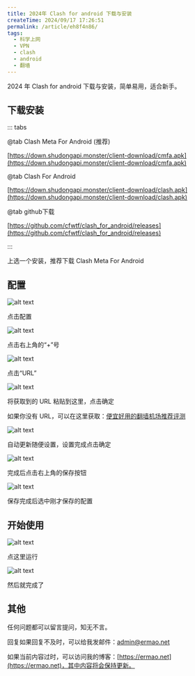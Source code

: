 ```yaml
---
title: 2024年 Clash for android 下载与安装
createTime: 2024/09/17 17:26:51
permalink: /article/eh8f4n86/
tags:
  - 科学上网
  - VPN
  - clash
  - android
  - 翻墙
---
```


2024 年 Clash for android 下载与安装，简单易用，适合新手。

<!-- more -->

## 下载安装

::: tabs

@tab Clash Meta For Android (推荐)

[https://down.shudongapi.monster/client-download/cmfa.apk](https://down.shudongapi.monster/client-download/cmfa.apk)

@tab Clash For Android

[https://down.shudongapi.monster/client-download/clash.apk](https://down.shudongapi.monster/client-download/clash.apk)

@tab github下载

[https://github.com/cfwtf/clash_for_android/releases](https://github.com/cfwtf/clash_for_android/releases)

:::

上选一个安装，推荐下载 Clash Meta For Android

## 配置

![alt text](images/Android手机使用clash/image.png)

点击配置

![alt text](images/Android手机使用clash/image-1.png)

点击右上角的“+”号

![alt text](images/Android手机使用clash/image-2.png)

点击“URL”

![alt text](images/Android手机使用clash/image-3.png)

将获取到的 URL 粘贴到这里，点击确定

如果你没有 URL，可以在这里获取：[便宜好用的翻墙机场推荐评测](https://www.ermao.net/posts/vpn)

![alt text](images/Android手机使用clash/image-4.png)

自动更新随便设置，设置完成点击确定

![alt text](images/Android手机使用clash/image-5.png)

完成后点击右上角的保存按钮

![alt text](images/Android手机使用clash/image-6.png)

保存完成后选中刚才保存的配置

## 开始使用

![alt text](images/Android手机使用clash/image-7.png)

点这里运行

![alt text](images/Android手机使用clash/image-8.png)

然后就完成了

## 其他

任何问题都可以留言提问，知无不言。

回复如果回复不及时，可以给我发邮件：[admin@ermao.net](mailto:admin@ermao.net)

如果当前内容过时，可以访问我的博客：[https://ermao.net](https://ermao.net)，其中内容将会保持更新。
